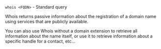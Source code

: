 `whois <FQDN>` - Standard query


Whois returns passive information about the registration of a domain name using services that are publicly available. 

You can also use Whois without a domain extension to retrieve all information about the name itself, or use it to retrieve information about a specific handle for a contact, etc...